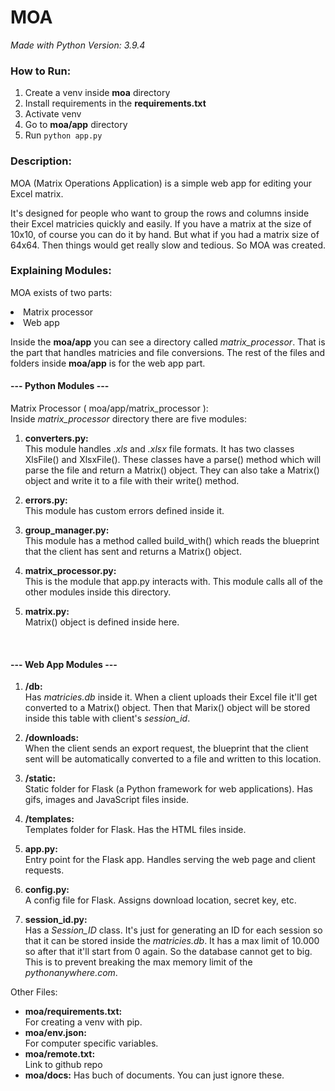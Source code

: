 # MOA
*Made with Python Version: 3.9.4*<br>
### **How to Run:**
<ol>
<li>Create a venv inside <strong>moa</strong> directory</li>
<li>Install requirements in the <strong>requirements.txt</strong></li>
<li>Activate venv</li>
<li>Go to <strong>moa/app</strong> directory</li>
<li>Run <code>python app.py</code></li>
</ol>

### **Description:**
MOA (Matrix Operations Application) is a simple web app for editing your Excel matrix.

It's designed for people who want to group the rows and columns inside their Excel matricies quickly and
easily. If you have a matrix at the size of 10x10, of course you can do it by hand.
But what if you had a matrix size of 64x64. Then things would get really slow and tedious. So MOA was created.

### **Explaining Modules:**

MOA exists of two parts:
<li>Matrix processor</li>
<li>Web app</li>

Inside the **moa/app** you can see a directory
called *matrix_processor*.
That is the part that handles matricies and file conversions. The rest of the files and folders inside **moa/app** is for the web app part.


#### **--- Python Modules ---**
Matrix Processor ( moa/app/matrix_processor ): <br>
Inside *matrix_processor* directory there are five modules:
1.  **converters&#46;py:**<br>
    This module handles *.xls* and *.xlsx* file formats. It has two classes
    XlsFile() and XlsxFile(). These classes have a parse() method which will parse the file and return a Matrix() object. They can also take a Matrix() object and write it to a file with their write() method.

2. **errors&#46;py:**<br>
    This module has custom errors defined inside it.

3. **group_manager&#46;py:**<br>
    This module has a method called build_with() which reads the blueprint that the client has sent and returns a Matrix() object.

4. **matrix_processor&#46;py:**<br>
    This is the module that app&#46;py interacts with. This module calls all
    of the other modules inside this directory.

5. **matrix&#46;py:**<br>
    Matrix() object is defined inside here.

<br>

#### **--- Web App Modules ---**

1. **/db:** <br>
    Has *matricies.db* inside it.
    When a client uploads their Excel file it'll get converted to a Matrix()
    object. Then that Marix() object will be stored inside this table with
    client's *session_id*.

2. **/downloads:** <br>
    When the client sends an export request, the blueprint that the client
    sent will be automatically converted to a file and written to this
    location.

3. **/static:** <br>
    Static folder for Flask (a Python framework for web applications). Has gifs, images and JavaScript files inside.

4. **/templates:** <br>
    Templates folder for Flask. Has the HTML files inside.

5. **app&#46;py:** <br>
    Entry point for the Flask app. Handles serving the web page and client requests.

6. **config&#46;py:** <br>
    A config file for Flask. Assigns download location, secret key, etc.

7. **session_id&#46;py:** <br>
    Has a *Session_ID* class. It's just for generating an ID for each session
    so that it can be stored inside the *matricies.db*. It has a max limit
    of 10.000 so after that it'll start from 0 again. So the database
    cannot get to big. This is to prevent breaking the max memory limit of the
    *pythonanywhere.com*.

Other Files:
* **moa/requirements.txt:** <br>
    For creating a venv with pip.
* **moa/env.json:** <br>
    For computer specific variables.
* **moa/remote.txt:** <br>
    Link to github repo
* **moa/docs:**
    Has buch of documents. You can just ignore these.

